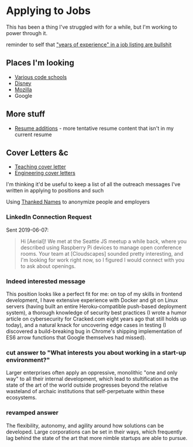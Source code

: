 # Applying to Jobs

This has been a thing I've struggled with for a while, but I'm working to power through it.

reminder to self that ["years of experience" in a job listing are bullshit](https://twitter.com/my2k/status/1151546915365896192)

## Places I'm looking

- [Various code schools](bafe7c70-3e5d-4647-8c28-9275d369a585.md)
- [Disney](51269960-27ca-45b8-83b0-8a17d9c3f635.md)
- [Mozilla](0da88c9b-a01f-4303-9868-0aab47ae8bbc.md)
- Google

## More stuff

- [Resume additions](bc3f5b92-6223-4fe0-9b4b-753190f4ace8.md) - more tentative resume content that isn't in my current resume

## Cover Letters &c

- [Teaching cover letter](50cf2c0e-a916-4ed9-9299-1181e02678bb.md)
- [Engineering cover letters](a6808ea2-a4f3-4680-8066-58d544bb6b38.md)

I'm thinking it'd be useful to keep a list of all the outreach messages I've written in applying to positions and such

Using [Thanked Names](https://thanked.name/) to anonymize people and employers

### LinkedIn Connection Request

Sent 2019-06-07:

> Hi [Aerial]! We met at the Seattle JS meetup a while back, where you described using Raspberry Pi devices to manage open conference rooms. Your team at [Cloudscapes] sounded pretty interesting, and I'm looking for work right now, so I figured I would connect with you to ask about openings.

### Indeed interested message

This position looks like a perfect fit for me: on top of my skills in frontend development, I have extensive experience with Docker and git on Linux servers (having built an entire Heroku-compatible push-based deployment system), a thorough knowledge of security best practices (I wrote a humor article on cybersecurity for Cracked.com eight years ago that still holds up today), and a natural knack for uncovering edge cases in testing (I discovered a build-breaking bug in Chrome's shipping implementation of ES6 arrow functions that Google themselves had missed).

### cut answer to "What interests you about working in a start-up environment?"

Larger enterprises often apply an oppressive, monolithic "one and only way" to all their internal development, which lead to stultification as the state of the art of the world outside progresses beyond the relative wasteland of archaic institutions that self-perpetuate within these ecosystems.

### revamped answer

The flexibility, autonomy, and agility around how solutions can be developed. Large corporations can be set in their ways, which frequently lag behind the state of the art that more nimble startups are able to pursue.
